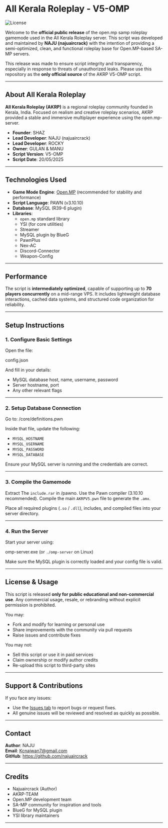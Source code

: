# All Kerala Roleplay - V5-OMP
![License](https://img.shields.io/badge/license-All%20Rights%20Reserved-red)

Welcome to the **official public release** of the open.mp samp roleplay gamemode used in the All Kerala Roleplay server. This script was developed and maintained by **NAJU (najuaircrack)** with the intention of providing a semi-optimized, clean, and functional roleplay base for Open.MP-based SA-MP servers.

This release was made to ensure script integrity and transparency, especially in response to threats of unauthorized leaks. Please use this repository as the **only official source** of the AKRP V5-OMP script.

---

## About All Kerala Roleplay

**All Kerala Roleplay (AKRP)** is a regional roleplay community founded in Kerala, India. Focused on realism and creative roleplay scenarios, AKRP provided a stable and immersive multiplayer experience using the open.mp-server.

- **Founder**: SHAZ
- **Lead Developer**: NAJU (najuaircrack)
- **Lead Developer**: ROCKY  
- **Owner**: GULAN & MANU  
- **Script Version**: V5-OMP  
- **Script Date**: 20/05/2025  

---

## Technologies Used

- **Game Mode Engine**: [Open.MP](https://open.mp) (recommended for stability and performance)
- **Script Language**: PAWN (v3.10.10)
- **Database**: MySQL (R39-6 plugin)
- **Libraries**:
  - `open.mp` standard library
  - YSI (for core utilities)
  - Streamer
  - MySQL plugin by BlueG
  - PawnPlus
  - Nex-AC
  - Discord-Connector
  - Weapon-Config

---

## Performance

The script is **intermediately optimized**, capable of supporting up to **70 players concurrently** on a mid-range VPS. It includes lightweight database interactions, cached data systems, and structured code organization for reliability.

---

## Setup Instructions

### 1. Configure Basic Settings

Open the file:

config.json

And fill in your details:
- MySQL database host, name, username, password
- Server hostname, port
- Any other relevant flags

---

### 2. Setup Database Connection

Go to:
/core/definitions.pwn

Inside that file, update the following:
- `MYSQL_HOSTNAME`
- `MYSQL_USERNAME`
- `MYSQL_PASSWORD`
- `MYSQL_DATABASE`

Ensure your MySQL server is running and the credentials are correct.

---

### 3. Compile the Gamemode

Extract The `include.rar` in /pawno.
Use the Pawn compiler (3.10.10 recommended). Compile the main `AKRPV5.pwn` file to generate the `.amx`.

Place all required plugins (`.so` / `.dll`), includes, and compiled files into your server directory.

---

### 4. Run the Server

Start your server using:

omp-server.exe (or `./omp-server` on Linux)

Make sure the MySQL plugin is correctly loaded and your config file is valid.

---

## License & Usage

This script is released **only for public educational and non-commercial use**. Any commercial usage, resale, or rebranding without explicit permission is prohibited.

You may:
- Fork and modify for learning or personal use
- Share improvements with the community via pull requests
- Raise issues and contribute fixes

You may not:
- Sell this script or use it in paid services
- Claim ownership or modify author credits
- Re-upload this script to third-party sites

---

## Support & Contributions

If you face any issues:
- Use the [Issues tab](https://github.com/najuaircrack/AKRPV5/issues) to report bugs or request fixes.
- All genuine issues will be reviewed and resolved as quickly as possible.

---

## Contact

**Author**: NAJU  
**Email**: Kcnajwan7@gmail.com  
**GitHub**: https://github.com/najuaircrack

---

## Credits

- Najuaircrack (Author)
- AKRP-TEAM 
- Open.MP development team  
- SA-MP community for inspiration and tools  
- BlueG for MySQL plugin  
- YSI library maintainers  

---
